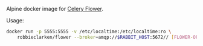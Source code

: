 Alpine docker image for [Celery
Flower](https://flower.readthedocs.org/en/latest/).

Usage:

```bash
docker run -p 5555:5555 -v /etc/localtime:/etc/localtime:ro \
    robbieclarken/flower --broker=amqp://$RABBIT_HOST:5672// [FLOWER-OPTIONS]
```
